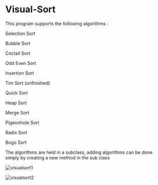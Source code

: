 # Visual-Sort
This program supports the following algorithms :

Selection Sort

Bubble Sort

Coctail Sort

Odd Even Sort

Insertion Sort

Tim Sort (unfinished)

Quick Sort

Heap Sort

Merge Sort

Pigeonhole Sort

Radix Sort

Bogo Sort

The algorithms are held in a subclass, adding algorithms can be done simply by creating a new method in the sub class


![visualsort1](https://user-images.githubusercontent.com/36581610/38583266-791dbaf2-3ce0-11e8-8b76-b27f30c56202.PNG)

![visualsort2](https://user-images.githubusercontent.com/36581610/38583301-913923ce-3ce0-11e8-968b-6712a9d60c2a.PNG)


